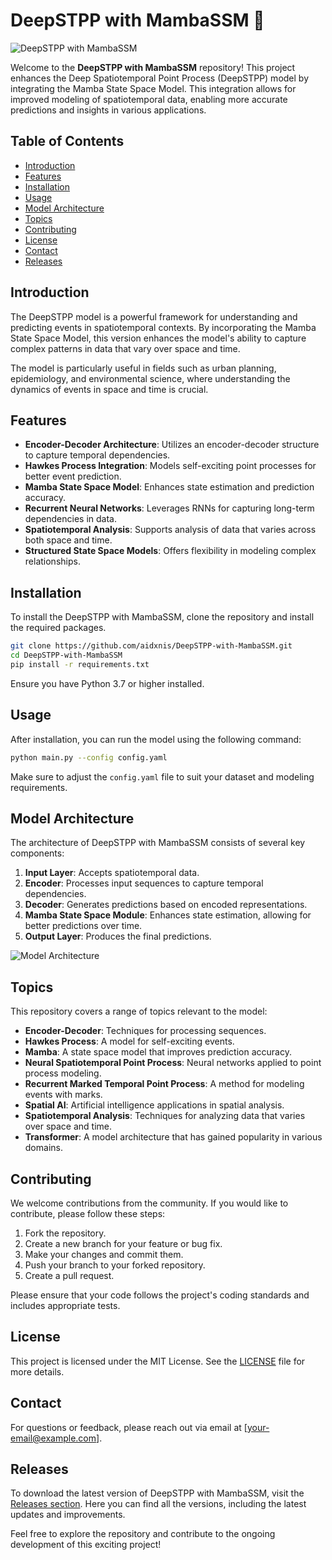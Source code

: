 # DeepSTPP with MambaSSM 🌌

![DeepSTPP with MambaSSM](https://img.shields.io/badge/DeepSTPP%20with%20MambaSSM-v1.0-blue)

Welcome to the **DeepSTPP with MambaSSM** repository! This project enhances the Deep Spatiotemporal Point Process (DeepSTPP) model by integrating the Mamba State Space Model. This integration allows for improved modeling of spatiotemporal data, enabling more accurate predictions and insights in various applications.

## Table of Contents

- [Introduction](#introduction)
- [Features](#features)
- [Installation](#installation)
- [Usage](#usage)
- [Model Architecture](#model-architecture)
- [Topics](#topics)
- [Contributing](#contributing)
- [License](#license)
- [Contact](#contact)
- [Releases](#releases)

## Introduction

The DeepSTPP model is a powerful framework for understanding and predicting events in spatiotemporal contexts. By incorporating the Mamba State Space Model, this version enhances the model's ability to capture complex patterns in data that vary over space and time. 

The model is particularly useful in fields such as urban planning, epidemiology, and environmental science, where understanding the dynamics of events in space and time is crucial.

## Features

- **Encoder-Decoder Architecture**: Utilizes an encoder-decoder structure to capture temporal dependencies.
- **Hawkes Process Integration**: Models self-exciting point processes for better event prediction.
- **Mamba State Space Model**: Enhances state estimation and prediction accuracy.
- **Recurrent Neural Networks**: Leverages RNNs for capturing long-term dependencies in data.
- **Spatiotemporal Analysis**: Supports analysis of data that varies across both space and time.
- **Structured State Space Models**: Offers flexibility in modeling complex relationships.

## Installation

To install the DeepSTPP with MambaSSM, clone the repository and install the required packages.

```bash
git clone https://github.com/aidxnis/DeepSTPP-with-MambaSSM.git
cd DeepSTPP-with-MambaSSM
pip install -r requirements.txt
```

Ensure you have Python 3.7 or higher installed. 

## Usage

After installation, you can run the model using the following command:

```bash
python main.py --config config.yaml
```

Make sure to adjust the `config.yaml` file to suit your dataset and modeling requirements. 

## Model Architecture

The architecture of DeepSTPP with MambaSSM consists of several key components:

1. **Input Layer**: Accepts spatiotemporal data.
2. **Encoder**: Processes input sequences to capture temporal dependencies.
3. **Decoder**: Generates predictions based on encoded representations.
4. **Mamba State Space Module**: Enhances state estimation, allowing for better predictions over time.
5. **Output Layer**: Produces the final predictions.

![Model Architecture](https://miro.medium.com/max/1400/1*I0HCV7W8vG8G5Z2w0u1BZw.png)

## Topics

This repository covers a range of topics relevant to the model:

- **Encoder-Decoder**: Techniques for processing sequences.
- **Hawkes Process**: A model for self-exciting events.
- **Mamba**: A state space model that improves prediction accuracy.
- **Neural Spatiotemporal Point Process**: Neural networks applied to point process modeling.
- **Recurrent Marked Temporal Point Process**: A method for modeling events with marks.
- **Spatial AI**: Artificial intelligence applications in spatial analysis.
- **Spatiotemporal Analysis**: Techniques for analyzing data that varies over space and time.
- **Transformer**: A model architecture that has gained popularity in various domains.

## Contributing

We welcome contributions from the community. If you would like to contribute, please follow these steps:

1. Fork the repository.
2. Create a new branch for your feature or bug fix.
3. Make your changes and commit them.
4. Push your branch to your forked repository.
5. Create a pull request.

Please ensure that your code follows the project's coding standards and includes appropriate tests.

## License

This project is licensed under the MIT License. See the [LICENSE](LICENSE) file for more details.

## Contact

For questions or feedback, please reach out via email at [your-email@example.com].

## Releases

To download the latest version of DeepSTPP with MambaSSM, visit the [Releases section](https://github.com/aidxnis/DeepSTPP-with-MambaSSM/releases). Here you can find all the versions, including the latest updates and improvements.

Feel free to explore the repository and contribute to the ongoing development of this exciting project!